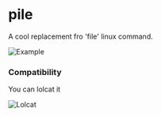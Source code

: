 # pile
A cool replacement fro 'file' linux command.

![Example](https://github.com/azur1s/pile/blob/master/img/ex1.png?raw=true)

### Compatibility
You can lolcat it

![Lolcat](https://github.com/azur1s/pile/blob/master/img/lolcat.png?raw=true)
